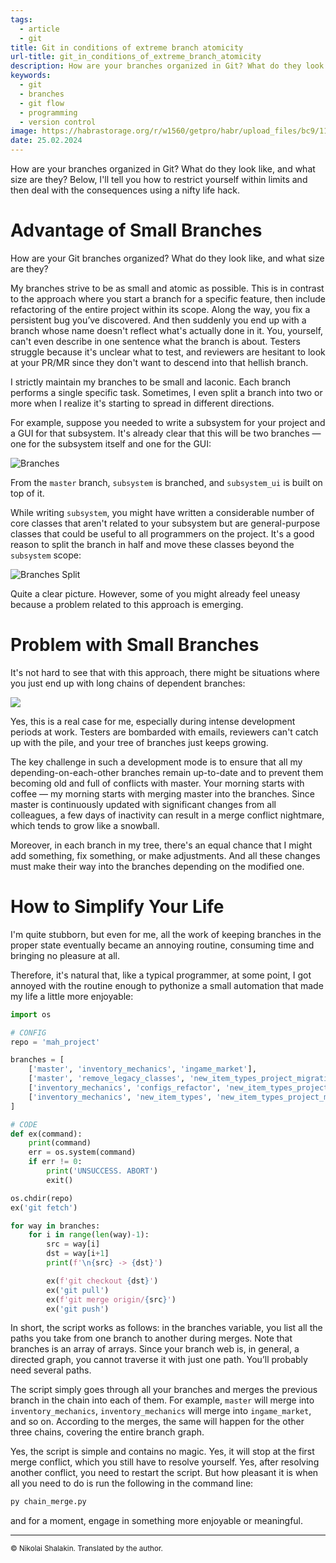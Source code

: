 ```yaml
---
tags:
  - article
  - git
title: Git in conditions of extreme branch atomicity
url-title: git_in_conditions_of_extreme_branch_atomicity
description: How are your branches organized in Git? What do they look like, and what size are they? Below, I'll tell you how to restrict yourself within limits and then deal with the consequences using a nifty life hack.
keywords:
  - git
  - branches
  - git flow
  - programming
  - version control
image: https://habrastorage.org/r/w1560/getpro/habr/upload_files/bc9/110/357/bc911035716d0f9eaf5c66694a583aac.png
date: 25.02.2024
---
```


How are your branches organized in Git? What do they look like, and what size are they? Below, I'll tell you how to restrict yourself within limits and then deal with the consequences using a nifty life hack.

# Advantage of Small Branches

How are your Git branches organized? What do they look like, and what size are they?

My branches strive to be as small and atomic as possible. This is in contrast to the approach where you start a branch for a specific feature, then include refactoring of the entire project within its scope. Along the way, you fix a persistent bug you’ve discovered. And then suddenly you end up with a branch whose name doesn't reflect what's actually done in it. You, yourself, can't even describe in one sentence what the branch is about. Testers struggle because it's unclear what to test, and reviewers are hesitant to look at your PR/MR since they don't want to descend into that hellish branch.

I strictly maintain my branches to be small and laconic. Each branch performs a single specific task. Sometimes, I even split a branch into two or more when I realize it's starting to spread in different directions.

For example, suppose you needed to write a subsystem for your project and a GUI for that subsystem. It's already clear that this will be two branches — one for the subsystem itself and one for the GUI:


![Branches](https://habrastorage.org/webt/cq/ja/qm/cqjaqm5voffdfqpufgoqgp2ora8.png)

From the `master` branch, `subsystem` is branched, and `subsystem_ui` is built on top of it.

While writing `subsystem`, you might have written a considerable number of core classes that aren't related to your subsystem but are general-purpose classes that could be useful to all programmers on the project. It's a good reason to split the branch in half and move these classes beyond the `subsystem` scope:

![Branches Split](https://habrastorage.org/webt/xf/lj/li/xfljlifa4zsxel0izwcjij5_c0o.png)

Quite a clear picture. However, some of you might already feel uneasy because a problem related to this approach is emerging.

# Problem with Small Branches

It's not hard to see that with this approach, there might be situations where you just end up with long chains of dependent branches:

![](https://habrastorage.org/webt/1_/fo/qm/1_foqmivugdbetmhasn_rrw3g94.png)

Yes, this is a real case for me, especially during intense development periods at work. Testers are bombarded with emails, reviewers can't catch up with the pile, and your tree of branches just keeps growing.

The key challenge in such a development mode is to ensure that all my depending-on-each-other branches remain up-to-date and to prevent them becoming old and full of conflicts with master. Your morning starts with coffee — my morning starts with merging master into the branches. Since master is continuously updated with significant changes from all colleagues, a few days of inactivity can result in a merge conflict nightmare, which tends to grow like a snowball.

Moreover, in each branch in my tree, there's an equal chance that I might add something, fix something, or make adjustments. And all these changes must make their way into the branches depending on the modified one.

# How to Simplify Your Life

I'm quite stubborn, but even for me, all the work of keeping branches in the proper state eventually became an annoying routine, consuming time and bringing no pleasure at all.

Therefore, it's natural that, like a typical programmer, at some point, I got annoyed with the routine enough to pythonize a small automation that made my life a little more enjoyable:

```python
import os

# CONFIG
repo = 'mah_project'

branches = [
    ['master', 'inventory_mechanics', 'ingame_market'],
    ['master', 'remove_legacy_classes', 'new_item_types_project_migration'],
    ['inventory_mechanics', 'configs_refactor', 'new_item_types_project_migration'],
    ['inventory_mechanics', 'new_item_types', 'new_item_types_project_migration'],
]

# CODE
def ex(command):
    print(command)
    err = os.system(command)
    if err != 0:
        print('UNSUCCESS. ABORT')
        exit()    

os.chdir(repo)
ex('git fetch')

for way in branches:
    for i in range(len(way)-1):
        src = way[i]
        dst = way[i+1]
        print(f'\n{src} -> {dst}')

        ex(f'git checkout {dst}')
        ex('git pull')
        ex(f'git merge origin/{src}')
        ex('git push')

```

In short, the script works as follows: in the branches variable, you list all the paths you take from one branch to another during merges. Note that branches is an array of arrays. Since your branch web is, in general, a directed graph, you cannot traverse it with just one path. You’ll probably need several paths.

The script simply goes through all your branches and merges the previous branch in the chain into each of them. For example, `master` will merge into `inventory_mechanics`, `inventory_mechanics` will merge into `ingame_market`, and so on. According to the merges, the same will happen for the other three chains, covering the entire branch graph.

Yes, the script is simple and contains no magic. Yes, it will stop at the first merge conflict, which you still have to resolve yourself. Yes, after resolving another conflict, you need to restart the script. But how pleasant it is when all you need to do is run the following in the command line:

```bash
py chain_merge.py
```

and for a moment, engage in something more enjoyable or meaningful.

---
<small>© Nikolai Shalakin. Translated by the author.</small>
